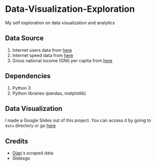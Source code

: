 # Data-Visualization-Exploration
My self exploration on data visualization and analytics

## Data Source
1. Internet users data from [here](https://www.internetworldstats.com/) 
2. Internet speed data from [here](https://www.speedtest.net/global-index)
3. Gross national income (GNI) per capita from [here](https://en.m.wikipedia.org/wiki/List_of_countries_by_GNI_(nominal)_per_capita)

## Dependencies
1. Python 3
2. Python libraries (pandas, matplotlib)

## Data Visualization
I made a Google Slides out of this project. 
You can access it by going to `data` directory or go [here](https://bit.ly/DAVSelfExplorationKabinetKM)

## Credits
* [Ojan](https://github.com/mfauzanalg)'s scraped data
* Slidesgo